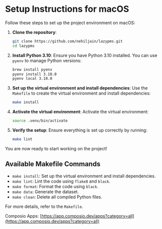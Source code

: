 # Setup Instructions for macOS

Follow these steps to set up the project environment on macOS:

1. **Clone the repository**:

   ```sh
   git clone https://github.com/nehiljain/lazypms.git
   cd lazypms
   ```

2. **Install Python 3.10**:
   Ensure you have Python 3.10 installed. You can use `pyenv` to manage Python versions:

   ```sh
   brew install pyenv
   pyenv install 3.10.0
   pyenv local 3.10.0
   ```

3. **Set up the virtual environment and install dependencies**:
   Use the `Makefile` to create the virtual environment and install dependencies:

   ```sh
   make install
   ```

4. **Activate the virtual environment**:
   Activate the virtual environment:

   ```sh
   source .venv/bin/activate
   ```

5. **Verify the setup**:
   Ensure everything is set up correctly by running:
   ```sh
   make lint
   ```

You are now ready to start working on the project!

## Available Makefile Commands

- `make install`: Set up the virtual environment and install dependencies.
- `make lint`: Lint the code using `flake8` and `black`.
- `make format`: Format the code using `black`.
- `make data`: Generate the dataset.
- `make clean`: Delete all compiled Python files.

For more details, refer to the `Makefile`.

Composio Apps: [https://app.composio.dev/apps?category=all](https://app.composio.dev/apps?category=all)
